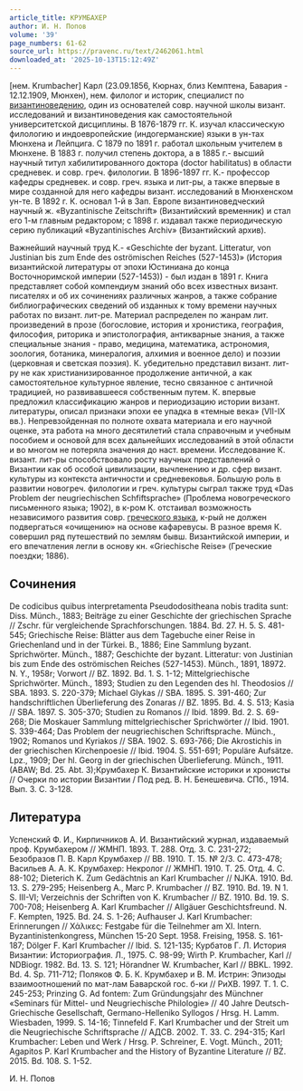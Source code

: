 ```yaml
---
article_title: КРУМБАХЕР
author: И. Н. Попов
volume: '39'
page_numbers: 61-62
source_url: https://pravenc.ru/text/2462061.html
downloaded_at: '2025-10-13T15:12:49Z'
---
```


[нем. Krumbacher] Карл (23.09.1856, Кюрнах, близ Кемптена, Бавария - 12.12.1909, Мюнхен), нем. филолог и историк, специалист по [византиноведению](https://pravenc.ru/text/византиноведению.html), один из основателей совр. научной школы визант. исследований и византиноведения как самостоятельной университетской дисциплины. В 1876-1879 гг. К. изучал классическую филологию и индоевропейские (индогерманские) языки в ун-тах Мюнхена и Лейпцига. С 1879 по 1891 г. работал школьным учителем в Мюнхене. В 1883 г. получил степень доктора, а в 1885 г.- высший научный титул хабилитированного доктора (doctor habilitatus) в области средневек. и совр. греч. филологии. В 1896-1897 гг. К.- профессор кафедры средневек. и совр. греч. языка и лит-ры, а также впервые в мире созданной для него кафедры визант. исследований в Мюнхенском ун-те. В 1892 г. К. основал 1-й в Зап. Европе византиноведческий научный ж. «Byzantinische Zeitschrift» (Византийский временник) и стал его 1-м главным редактором; с 1898 г. издавал также периодическую серию публикаций «Byzantinisches Archiv» (Византийский архив).

Важнейший научный труд К.- «Geschichte der byzant. Litteratur, von Justinian bis zum Ende des oströmischen Reiches (527-1453)» (История византийской литературы от эпохи Юстиниана до конца Восточноримской империи (527-1453)) - был издан в 1891 г. Книга представляет собой компендиум знаний обо всех известных визант. писателях и об их сочинениях различных жанров, а также собрание библиографических сведений об изданных к тому времени научных работах по визант. лит-ре. Материал распределен по жанрам лит. произведений в прозе (богословие, история и хронистика, география, философия, риторика и эпистолография, антикварные знания, а также специальные знания - право, медицина, математика, астрономия, зоология, ботаника, минералогия, алхимия и военное дело) и поэзии (церковная и светская поэзия). К. убедительно представил визант. лит-ру не как христианизированное продолжение античной, а как самостоятельное культурное явление, тесно связанное с античной традицией, но развивавшееся собственным путем. К. впервые предложил классификацию жанров и периодизацию истории визант. литературы, описал признаки эпохи ее упадка в «темные века» (VII-IX вв.). Непревзойденная по полноте охвата материала и его научной оценке, эта работа на много десятилетий стала справочным и учебным пособием и основой для всех дальнейших исследований в этой области и во многом не потеряла значения до наст. времени. Исследование К. визант. лит-ры способствовало росту научных представлений о Византии как об особой цивилизации, вычленению и др. сфер визант. культуры из контекста античности и средневековья. Большую роль в развитии новогреч. филологии и греч. культуры сыграл также труд «Das Problem der neugriechischen Schfiftsprache» (Проблема новогреческого письменного языка; 1902), в к-ром К. отстаивал возможность независимого развития совр. [греческого языка](<https://pravenc.ru/text/греческого языка.html>), к-рый не должен подвергаться «очищению» на основе кафаревусы. В разное время К. совершил ряд путешествий по землям бывш. Византийской империи, и его впечатления легли в основу кн. «Griechische Reise» (Греческие поездки; 1886).

## Сочинения

De codicibus quibus interpretamenta Pseudodositheana nobis tradita sunt: Diss. Münch., 1883; Beiträge zu einer Geschichte der griechischen Sprache // Zschr. für vergleichende Sprachforschungen. 1884. Bd. 27. Н. 5. S. 481-545; Griechische Reise: Blätter aus dem Tagebuche einer Reise in Griechenland und in der Türkei. B., 1886; Eine Sammlung byzant. Sprichwörter. Münch., 1887; Geschichte der byzant. Litteratur: von Justinian bis zum Ende des oströmischen Reiches (527-1453). Münch., 1891, 18972. N. Y., 1958r; Vorwort // BZ. 1892. Bd. 1. S. 1-12; Mittelgriechische Sprichwörter. Münch., 1893; Studien zu den Legenden des hl. Theodosios // SBA. 1893. S. 220-379; Michael Glykas // SBA. 1895. S. 391-460; Zur handschriftlichen Überlieferung des Zonaras // BZ. 1895. Bd. 4. S. 513; Kasia // SBA. 1897. S. 305-370; Studien zu Romanos // Ibid. 1899. Bd. 2. S. 69-268; Die Moskauer Sammlung mittelgriechischer Sprichwörter // Ibid. 1901. S. 339-464; Das Problem der neugriechischen Schriftsprache. Münch., 1902; Romanos und Kyriakos // SBA. 1902. S. 693-766; Die Akrostichis in der griechischen Kirchenpoesie // Ibid. 1904. S. 551-691; Populäre Aufsätze. Lpz., 1909; Der hl. Georg in der griechischen Überlieferung. Münch., 1911. (ABAW; Bd. 25. Abt. 3);Крумбахер К. Византийские историки и хронисты // Очерки по истории Византии / Под ред. В. Н. Бенешевича. СПб., 1914. Вып. 3. С. 3-128.

## Литература

Успенский Ф. И., Кирпичников А. И. Византийский журнал, издаваемый проф. Крумбахером // ЖМНП. 1893. Т. 288. Отд. 3. С. 231-272; Безобразов П. В. Карл Крумбахер // ВВ. 1910. Т. 15. № 2/3. С. 473-478; Васильев А. А. К. Крумбахер: Некролог // ЖМНП. 1910. Т. 25. Отд. 4. С. 88-102; Dieterich K. Zum Gedächtnis an Karl Krumbacher // NJKA. 1910. Bd. 13. S. 279-295; Heisenberg A., Marc P. Krumbacher // BZ. 1910. Bd. 19. N 1. S. III-VI; Verzeichnis der Schriften von K. Krumbacher // BZ. 1910. Bd. 19. S. 700-708; Heisenberg A. Karl Krumbacher // Allgäuer Geschichtsfreund. N. F. Kempten, 1925. Bd. 24. S. 1-26; Aufhauser J. Karl Krumbacher: Erinnerungen // Χάλικες: Festgabe für die Teilnehmer am XI. Intern. Byzantinistenkongress, München 15-20 Sept. 1958. Freising, 1958. S. 161-187; Dölger F. Karl Krumbacher // Ibid. S. 121-135; Курбатов Г. Л. История Византии: Историография. Л., 1975. С. 98-99; Wirth P. Krumbacher, Karl // NDBiogr. 1982. Bd. 13. S. 121; Hörandner W. Krumbacher, Karl // BBKL. 1992. Bd. 4. Sp. 711-712; Поляков Ф. Б. К. Крумбахер и В. М. Истрин: Эпизоды взаимоотношений по мат-лам Баварской гос. б-ки // РиХВ. 1997. Т. 1. С. 245-253; Prinzing G. Ad fontem: Zum Gründungsjahr des Münchner «Seminars für Mittel- und Neugriechische Philologie» // 40 Jahre Deutsch-Griechische Gesellschaft, Germano-Helleniko Syllogos / Hrsg. H. Lamm. Wiesbaden, 1999. S. 14-16; Tinnefeld F. Karl Krumbacher und der Streit um die Neugriechische Schriftsprache // АДСВ. 2002. Т. 33. С. 294-315; Karl Krumbacher: Leben und Werk / Hrsg. P. Schreiner, E. Vogt. Münch., 2011; Agapitos P. Karl Krumbacher and the History of Byzantine Literature // BZ. 2015. Bd. 108. S. 1-52.

И. Н. Попов
